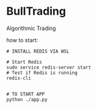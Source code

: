 # BullTrading
Algorithmic Trading

how to start:
```
# INSTALL REDIS VIA WSL

# Start Redis
sudo service redis-server start   
# Test if Redis is running
redis-cli


# TO START APP
python ./app.py                      
```
